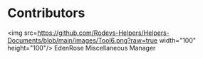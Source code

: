 # Contributors

<img src=https://github.com/Rodevs-Helpers/Helpers-Documents/blob/main/images/Tool6.png?raw=true width="100" height="100"/> EdenRose
Miscellaneous Manager